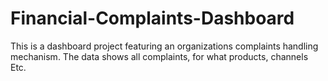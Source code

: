 # Financial-Complaints-Dashboard
This is a dashboard project featuring an organizations complaints handling mechanism. The data shows all complaints, for what products, channels Etc.
